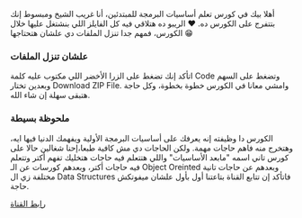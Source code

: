 أهلا بيك في كورس تعلم أساسيات البرمجة للمبتدئين، أنا غريب الشيخ ومبسوط إنك بتتفرج على الكورس ده. ❤
الريبو ده هتلاقي فيه كل الفايلز اللي بنشتغل عليها خلال الكورس، فمهم جدا تنزل الملفات دي علشان هتحتاجها 😁
<h3> علشان تنزل الملفات </h3>
اتأكد إنك تضغط على الزرا الأخضر اللي مكتوب عليه كلمة Code وتضغط على السهم وبعدين تختار Download ZIP File. 
وامشي معانا في الكورس خطوة بخطوة، وكل حاجة هتبقى سهلة إن شاء الله. 
<h3> ملحوظة بسيطة </h3>
الكورس دا وظيفته إنه يعرفك على أساسيات البرمجة الأولية ويفهمك الدنيا فيها ايه، وهتخرج منه فاهم حاجات مهمة.
ولكن الحاجات دي مش كافية طبعا،إحنا شغالين حالا على كورس تاني اسمه "مابعد الأساسيات" واللي هتتعلم فيه حاجات هتخليك تفهم أكتر وتتعلم فيه حاجات أكتر، وبعدهم كورسات عن الـ Object Oreinted وبعدهم عن حاجات تانية مختلفة زي ال Data Structures 
فاتأكد إن تتابع القناة بتاعتنا أول بأول علشان ميفوتكش حاجة.

<a href = "https://www.youtube.com/c/GhareebElshaikh">رابط القناة</a>
